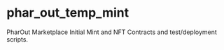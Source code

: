 # phar_out_temp_mint
PharOut Marketplace Initial Mint and NFT Contracts and test/deployment scripts.

